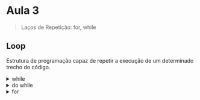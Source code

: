# Aula 3

> Laços de Repetição: for, while

## Loop

Estrutura de programação capaz de repetir a execução de um determinado trecho do código.

<details><summary>while</summary>
<p>

Sintaxe:

```js
while (condicao) {
  // instrucoes
}
```

A sintaxe do loop while permite que seja indicada uma condição e um conjunto de instruções que devem ser repetidas enquanto a condição for verdadeira.

Baseado em uma condição.

</p>
</details>

<details><summary>do while</summary>
<p>

Sintaxe:

```js
do {
  // instrucoes
}while (condicao)
```

Executa um bloco de código pelo menos uma vez e depois executa repetidamente dependendo da condição.

</p>
</details>

<details><summary>for</summary>
<p>

Sintaxe:

```js
for (variavel contadora; condicao de parada; incremento/decremento) {
  // instrucoes
}
```

A variável contadora pode, opcionalmente, ser declarada dentro do loop for, mas deve obrigatoriamente ser iniciadalizada.

Caso a variável seja declarada dentro do loop for, ela será destruída após a sua execução.

Baseado em uma contador.

</p>
</details>
